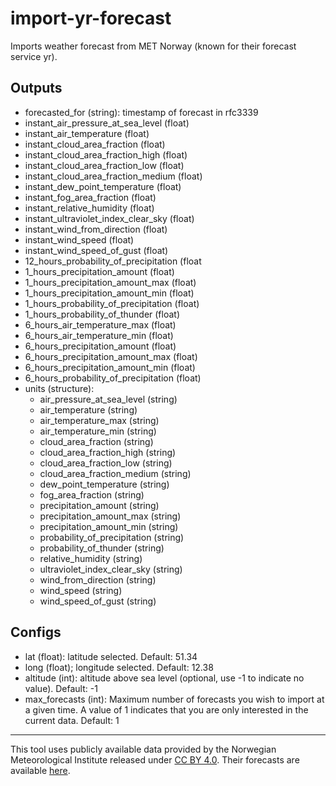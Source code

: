 # import-yr-forecast

Imports weather forecast from MET Norway (known for their forecast service yr).

## Outputs
* forecasted_for (string): timestamp of forecast in rfc3339
* instant_air_pressure_at_sea_level (float)
* instant_air_temperature (float)
* instant_cloud_area_fraction (float)
* instant_cloud_area_fraction_high (float)
* instant_cloud_area_fraction_low (float)
* instant_cloud_area_fraction_medium (float)
* instant_dew_point_temperature (float)
* instant_fog_area_fraction (float)
* instant_relative_humidity (float)
* instant_ultraviolet_index_clear_sky (float)
* instant_wind_from_direction (float)
* instant_wind_speed (float)
* instant_wind_speed_of_gust (float)
* 12_hours_probability_of_precipitation (float
* 1_hours_precipitation_amount (float)
* 1_hours_precipitation_amount_max (float)
* 1_hours_precipitation_amount_min (float)
* 1_hours_probability_of_precipitation (float)
* 1_hours_probability_of_thunder (float)
* 6_hours_air_temperature_max (float)
* 6_hours_air_temperature_min (float)
* 6_hours_precipitation_amount (float)
* 6_hours_precipitation_amount_max (float)
* 6_hours_precipitation_amount_min (float)
* 6_hours_probability_of_precipitation (float)
* units (structure):
  * air_pressure_at_sea_level (string)
  * air_temperature (string)
  * air_temperature_max (string)
  * air_temperature_min (string)
  * cloud_area_fraction (string)
  * cloud_area_fraction_high (string)
  * cloud_area_fraction_low (string)
  * cloud_area_fraction_medium (string)
  * dew_point_temperature (string)
  * fog_area_fraction (string)
  * precipitation_amount (string)
  * precipitation_amount_max (string)
  * precipitation_amount_min (string)
  * probability_of_precipitation (string)
  * probability_of_thunder (string)
  * relative_humidity (string)
  * ultraviolet_index_clear_sky (string)
  * wind_from_direction (string)
  * wind_speed (string)
  * wind_speed_of_gust (string)

## Configs
* lat (float): latitude selected. Default: 51.34
* long (float); longitude selected. Default: 12.38
* altitude (int): altitude above sea level (optional, use -1 to indicate no value). Default: -1
* max_forecasts (int): Maximum number of forecasts you wish to import at a given time.
  A value of 1 indicates that you are only interested in the current data. Default: 1
  
---

This tool uses publicly available data provided by the Norwegian Meteorological Institute released 
under [CC BY 4.0](https://creativecommons.org/licenses/by/4.0/).
Their forecasts are available [here](https://www.yr.no/en).
